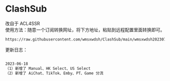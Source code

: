 # ClashSub

改自于 ACL4SSR
<br/>
使用方法：随意一个订阅转换网址，将下方地址，粘贴到远程配置里面转换即可。
<br/>
```bash
https://raw.githubusercontent.com/wmsxwdsh/ClashSub/main/wmsxwdsh20230715.ini

```

更新日志：
```bash

2023-06-18
（1）新增了 Manual、HK Select、US Select
（2）新增了 AiChat、TikTok、Emby、PT、Game 分流
```


